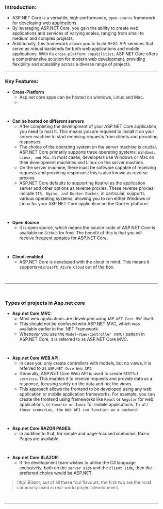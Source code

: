 
### **Introduction**:

- ASP.NET Core is a versatile, high-performance, `open-source` framework for developing web applications. 
- By leveraging ASP.NET Core, you gain the ability to create web applications and services of varying scales, ranging from small to medium and complex projects. 
- Additionally, this framework allows you to build REST API services that serve as robust backends for both web applications and mobile applications. With its `cross-platform capabilities`, ASP.NET Core offers a comprehensive solution for modern web development, providing flexibility and scalability across a diverse range of projects.


---

### **Key Features**:

- **Cross-Platform**
	- Asp.net core apps can be hosted on windows, Linux and Mac. 
	- 
	  
</br>

- **Can be hosted on different servers**
	- After completing the development of your ASP.NET Core application, you need to host it. This means you are required to install it on your server machine to start receiving requests from clients and providing responses. 
	- The choice of the operating system on the server machine is crucial. ASP.NET Core primarily supports three operating systems: `Windows, Linux, and Mac`. In most cases, developers use Windows or Mac on their development machines and Linux on the server machine.
	- On the server machine, there must be software capable of receiving requests and providing responses; this is also known as reverse proxies. 
	- ASP.NET Core defaults to supporting Kestrel as the application server and other options as reverse proxies. These reverse proxies include `IIS, Nginx, and Docker`. 
	  `Docker`, in particular, supports various operating systems, allowing you to run either Windows or Linux for your ASP.NET Core application on the Docker platform.

<br>

- **Open Source**
	- It is open source, which means the source code of ASP.NET Core is available on `GitHub` for free. The benefit of this is that you will receive frequent updates for ASP.NET Core.

<br>

- **Cloud-enabled**
	- ASP.NET Core is developed with the cloud in mind. This means it supports `Microsoft Azure Cloud` out of the box.

<br>


---

<br>


### **Types of projects in Asp.net core**

- **Asp.net Core MVC**:
	- Most web applications are developed using `ASP.NET Core MVC` itself. 
	- This should not be confused with ASP.NET MVC, which was available earlier in the .NET Framework. 
	- Whenever you use the `Model-View-Controller (MVC)` pattern in ASP.NET Core, it is referred to as ASP.NET Core MVC.

<br>

- **Asp.net Core WEB API**:
	- In case you only create controllers with models, but no views, it is referred to as `ASP.NET Core Web API`. 
	- Generally, ASP.NET Core Web API is used to create `RESTful services`. 
	  This enables it to receive requests and provide data as a response, focusing solely on the data and not the views. 
	- This approach allows the frontend to be developed using any web application or mobile application frameworks. 
	  For example, you can create the frontend using frameworks like `React` or `Angular` for web applications, or `Xamarin or Ionic` for mobile applications. 
	  `In all these scenarios, the Web API can function as a backend`.

<br>

- **Asp.net Core RAZOR PAGES**:
	- In addition to that, for simple and page-focused scenarios, Razor Pages are available.

<br>

- **Asp.net Core BLAZOR**:
	- If the development team wishes to utilise the C# language exclusively, both on the `server side` and the `client side`, then the preferred choice would be ASP.NET.

>[!tip] Blazor, out of all these four flavours, the first two are the most commonly used in real-world project development.


<br>

---

<br>

